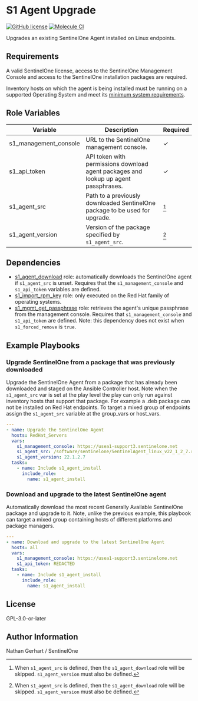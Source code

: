 # S1 Agent Upgrade

[![GitHub license](https://badgen.net/github/license/s1-nathangerhart/ansible-collection-s1singularity)](https://github.com/s1-nathangerhart/ansible-collection-s1singularity/blob/main/LICENSE)
[![Molecule CI](https://github.com/s1-nathangerhart/ansible-collection-s1singularity/actions/workflows/s1_agent_upgrade.yml/badge.svg)](https://github.com/s1-nathangerhart/ansible-collection-s1singularity/actions/workflows/s1_agent_upgrade.yml)

Upgrades an existing SentinelOne Agent installed on Linux endpoints.

## Requirements

A valid SentinelOne license, access to the SentinelOne Management Console and access to the SentinelOne installation packages are required.

Inventory hosts on which the agent is being installed must be running on a supported Operating System and meet its [minimum system requirements](https://support.sentinelone.com/hc/en-us/articles/360004196614-System-Requirements).

## Role Variables

| Variable | Description | Required |
|----------|-------------|----------|
| s1_management_console | URL to the SentinelOne management console. | &check; |
| s1_api_token | API token with permissions download agent packages and lookup up agent passphrases. | &check; |
| s1_agent_src | Path to a previously downloaded SentinelOne package to be used for upgrade. | [^1] |
| s1_agent_version | Version of the package specified by `s1_agent_src`. | [^1] |

[^1]: When `s1_agent_src` is defined, then the `s1_agent_download` role will be skipped. `s1_agent_version` must also be defined.

## Dependencies

* [s1_agent_download](../s1_agent_download/README.md) role: automatically downloads the SentinelOne agent if `s1_agent_src` is unset. Requires that the `s1_management_console` and `s1_api_token` variables are defined.
* [s1_import_rpm_key](../s1_import_rpm_key/README.md) role: only executed on the Red Hat family of operating systems.
* [s1_mgmt_get_passphrase](../s1_mgmt_get_passphrase/README.md) role: retrieves the agent's unique passphrase from the management console. Requires that `s1_management_console` and `s1_api_token` are defined. Note: this dependency does not exist when `s1_forced_remove` is `true`.

## Example Playbooks

### Upgrade SentinelOne from a package that was previously downloaded

Upgrade the SentinelOne Agent from a package that has already been downloaded and staged on the Ansible Controller host. Note when the `s1_agent_src` var is set at the play level the play can only run against inventory hosts that support that package. For example a .deb package can not be installed on Red Hat endpoints. To target a mixed group of endpoints assign the `s1_agent_src` variable at the group_vars or host_vars.

```yaml
---
- name: Upgrade the SentinelOne Agent
  hosts: RedHat_Servers
  vars:
    s1_management_console: https://usea1-support3.sentinelone.net
    s1_agent_src: /software/sentinelone/SentinelAgent_linux_v22_1_2_7.rpm
    s1_agent_version: 22.1.2.7
  tasks:
    - name: Include s1_agent_install
      include_role:
        name: s1_agent_install
```

### Download and upgrade to the latest SentinelOne agent

Automatically download the most recent Generally Available SentinelOne package and upgrade to it. Note, unlike the previous example, this playbook can target a mixed group containing hosts of different platforms and package managers.

```yaml
---
- name: Download and upgrade to the latest SentinelOne Agent
  hosts: all
  vars:
    s1_management_console: https://usea1-support3.sentinelone.net
    s1_api_token: REDACTED
  tasks:
    - name: Include s1_agent_install
      include_role:
        name: s1_agent_install
```

## License

GPL-3.0-or-later

## Author Information

Nathan Gerhart / SentinelOne
